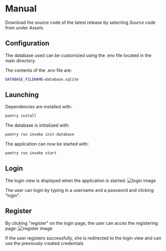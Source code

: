 # Manual

Download the source code of the latest release by selecting *Source code* from under *Assets*.

## Configuration

The database used can be customized using the .env file located in the main directory.

The contents of the .env file are:
```bash
DATABASE_FILENAME=database.sqlite
```
## Launching
Dependencies are installed with:
```bash
poetry install
```

The database is initialized with:
```bash
poetry run invoke init-database
```

The application can now be started with:
```bash
poetry run invoke start
```

## Login
The login view is displayed when the application is started:
![login image](https://github.com/Germuu/ot-harjoitustyo/blob/master/recipe-app/documentation/Pictures/login.png)

The user can login by typing in a username and a password and clicking "login". 

## Register
By clicking "register" on the login page, the user can acces the registering page:
![register image](https://github.com/Germuu/ot-harjoitustyo/blob/master/recipe-app/documentation/Pictures/register.png)

If the user registers successfully, she is redirected to the login view and can use the previously created credentials
















